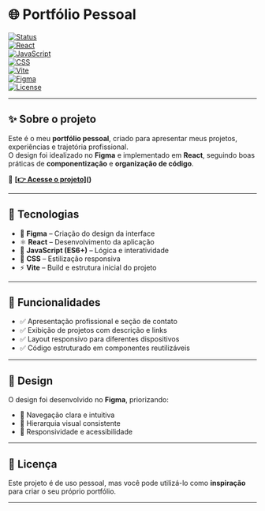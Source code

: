# 🌐 Portfólio Pessoal  

[![Status](https://img.shields.io/badge/status-online-brightgreen)]()  
[![React](https://img.shields.io/badge/React-18-61DAFB?logo=react&logoColor=white)]()  
[![JavaScript](https://img.shields.io/badge/JavaScript-ES6+-F7DF1E?logo=javascript&logoColor=black)]()  
[![CSS](https://img.shields.io/badge/CSS-Responsive-1572B6?logo=css3&logoColor=white)]()  
[![Vite](https://img.shields.io/badge/Vite-Build-646CFF?logo=vite&logoColor=white)]()  
[![Figma](https://img.shields.io/badge/Figma-Design-F24E1E?logo=figma&logoColor=white)]()  
[![License](https://img.shields.io/badge/license-MIT-blue)]()  

---

## ✨ Sobre o projeto  

Este é o meu **portfólio pessoal**, criado para apresentar meus projetos, experiências e trajetória profissional.  
O design foi idealizado no **Figma** e implementado em **React**, seguindo boas práticas de **componentização** e **organização de código**.  

🔗 **[[👉 Acesse o projeto]](https://portfolio-kenzo-kohl.vercel.app/)()**  

---

## 🚀 Tecnologias  

- 🎨 **Figma** – Criação do design da interface  
- ⚛️ **React** – Desenvolvimento da aplicação  
- 📜 **JavaScript (ES6+)** – Lógica e interatividade  
- 💅 **CSS** – Estilização responsiva  
- ⚡ **Vite** – Build e estrutura inicial do projeto  

---

## 📌 Funcionalidades  

- ✅ Apresentação profissional e seção de contato  
- ✅ Exibição de projetos com descrição e links  
- ✅ Layout responsivo para diferentes dispositivos  
- ✅ Código estruturado em componentes reutilizáveis  

---

## 🎨 Design  

O design foi desenvolvido no **Figma**, priorizando:  
- 🔹 Navegação clara e intuitiva  
- 🔹 Hierarquia visual consistente  
- 🔹 Responsividade e acessibilidade  

---

## 📄 Licença  

Este projeto é de uso pessoal, mas você pode utilizá-lo como **inspiração** para criar o seu próprio portfólio.  

---
